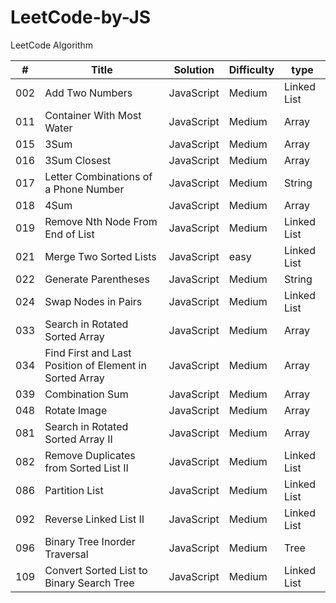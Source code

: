 # LeetCode-by-JS
LeetCode Algorithm

| # | Title                                                   | Solution | Difficulty|type       |
|---|---------------------------------------------------------|----------|-----------|-----------|
|002|Add Two Numbers                                          |JavaScript|Medium     |Linked List|
|011|Container With Most Water                                |JavaScript|Medium     |Array      |
|015|3Sum                                                     |JavaScript|Medium     |Array      |
|016|3Sum Closest                                             |JavaScript|Medium     |Array      |
|017|Letter Combinations of a Phone Number                    |JavaScript|Medium     |String     |
|018|4Sum                                                     |JavaScript|Medium     |Array      |
|019|Remove Nth Node From End of List                         |JavaScript|Medium     |Linked List|
|021|Merge Two Sorted Lists                                   |JavaScript|easy       |Linked List|
|022|Generate Parentheses                                     |JavaScript|Medium     |String     |
|024|Swap Nodes in Pairs                                      |JavaScript|Medium     |Linked List|
|033|Search in Rotated Sorted Array                           |JavaScript|Medium     |Array      |
|034|Find First and Last Position of Element in Sorted Array  |JavaScript|Medium     |Array      |
|039|Combination Sum                                          |JavaScript|Medium     |Array      |
|048|Rotate Image                                             |JavaScript|Medium     |Array      |
|081|Search in Rotated Sorted Array II                        |JavaScript|Medium     |Array      |
|082|Remove Duplicates from Sorted List II                    |JavaScript|Medium     |Linked List|
|086|Partition List                                           |JavaScript|Medium     |Linked List|
|092|Reverse Linked List II                                   |JavaScript|Medium     |Linked List|
|096|Binary Tree Inorder Traversal                            |JavaScript|Medium     |Tree       |
|109|Convert Sorted List to Binary Search Tree                |JavaScript|Medium     |Linked List|
